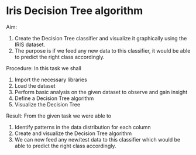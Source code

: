 # Iris Decision Tree algorithm

Aim:
1. Create the Decision Tree classifier and visualize it graphically using the IRIS dataset.
2. The purpose is if we feed any new data to this classifier, it would be able to predict the right class accordingly.

Procedure:
In this task we shall
1. Import the necessary libraries
2. Load the dataset
3. Perform basic analysis on the given dataset to observe and gain insight
4. Define a Decision Tree algorithm
5. Visualize the Decision Tree

Result:
From the given task we were able to 
1. Identify patterns in the data distribution for each column 
2. Create and visualize the Decision Tree algorithm
3. We can now feed any new/test data to this classifier which would be able to predict the right class accordingly.


